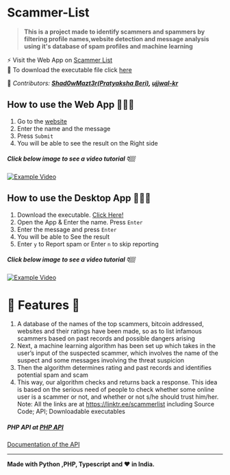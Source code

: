 # Scammer-List
>**This is a project made to identify scammers and spammers by filtering profile names,website detection and message analysis using it's database of spam profiles and machine learning**

⚡ Visit the Web App on [Scammer List](https://scammerlist.now.sh) <br>
🚀 To download the executable file click <a href="https://github.com/Shad0wMazt3r/Scammer-List/blob/master/scammer-list.exe?raw=true">here</a>

🌟 *Contributors: **[Shad0wMazt3r(Pratyaksha Beri)](https://github.com/Shad0wMazt3r), [ujjwal-kr](https://github.com/ujjwal-kr)*** <br>

## How to use the Web App 👨🏻‍💻
1. Go to the [website](https://scammerlist.now.sh)<br>
2. Enter the name and the message<br>
3. Press `Submit`<br>
4. You will be able to see the result on the Right side<br>
##### Click below image to see a video tutorial 👇🏼
[![Example Video](https://i.ibb.co/gMRYQ2M/Scammer-List-Web-App.png)](https://raw.githubusercontent.com/Shad0wMazt3r/Scammer-List/Screenshots/Web%20App.webm)<br>
## How to use the Desktop App 👨🏻‍💻
1. Download the executable. [Click Here!](https://github.com/Shad0wMazt3r/Scammer-List/releases/download/v1.0/scammer-list.exe)<br>
2. Open the App & Enter the name. Press `Enter`<br>
3. Enter the message and press `Enter`<br>
4. You will be able to See the result<br>
5. Enter `y` to Report spam or Enter `n` to skip reporting<br>
##### Click below image to see a video tutorial 👇🏼
<a href="https://raw.githubusercontent.com/Shad0wMazt3r/Scammer-List/Screenshots/Desktop%20App.webm">![Example Video](https://i.ibb.co/YLXwSqd/Desktop-App.png)</a><br>
# 🚀 Features 🚀  
1. A database of the names of the top scammers, bitcoin addressed, websites and their ratings have been made, so as to list infamous scammers based on past records and possible dangers arising
2. Next, a machine learning algorithm has been set up which takes in the user’s input of the suspected scammer, which involves the name of the suspect and some messages involving the threat suspicion
3. Then the algorithm determines rating and past records and identifies potential spam and scam
4. This way, our algorithm checks and returns back a response. This idea is based on the serious need of people to check whether some online user is a scammer or not, and whether or not s/he should trust him/her.<br>
Note: All the links are at https://linktr.ee/scammerlist including Source Code; API; Downloadable executables

##### PHP API at [PHP API](http://54.162.146.101/api.php)<br>
[Documentation of the API](https://github.com/Shad0wMazt3r/Scammer-List/blob/master/API/Documentation.md)<br>
<hr>
<b>Made with Python ,PHP, Typescript and ❤️ in India.</b><br>
